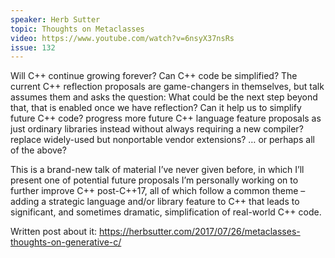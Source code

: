 ```yaml
---
speaker: Herb Sutter
topic: Thoughts on Metaclasses
video: https://www.youtube.com/watch?v=6nsyX37nsRs
issue: 132
---
```


Will C++ continue growing forever? Can C++ code be simplified? The current C++ reflection proposals are game-changers in themselves, but talk assumes them and asks the question: What could be the next step beyond that, that is enabled once we have reflection? Can it help us to simplify future C++ code? progress more future C++ language feature proposals as just ordinary libraries instead without always requiring a new compiler? replace widely-used but nonportable vendor extensions? … or perhaps all of the above?

This is a brand-new talk of material I’ve never given before, in which I’ll present one of potential future proposals I’m personally working on to further improve C++ post-C++17, all of which follow a common theme – adding a strategic language and/or library feature to C++ that leads to significant, and sometimes dramatic, simplification of real-world C++ code.

Written post about it: https://herbsutter.com/2017/07/26/metaclasses-thoughts-on-generative-c/

